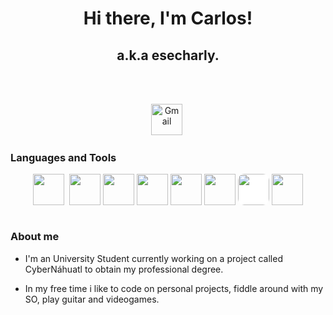<p>
    <h1 align="center">Hi there, I'm Carlos!</h1>
    <h2 align="center">a.k.a esecharly.</h2>
</p>
<br>

<p align="center">
    <br>
    <a href="mailto:ing.carlos.ayala.96@gmail.com"><img src="https://cdn-icons-png.flaticon.com/512/281/281769.png" width="50" alt="Gmail"/></a>&nbsp;
    <br>
</p>

### Languages and Tools

<div align="center">
    <img align="center" src="https://cdn-icons-png.flaticon.com/512/5968/5968292.png" width="50">&nbsp;
    <img align="center" src="https://cdn-icons-png.flaticon.com/512/5968/5968332.png" width="50">
    <img align="center" src="https://cdn-icons-png.flaticon.com/512/5968/5968350.png" width="50">
    <img align="center" src="https://cdn-icons-png.flaticon.com/512/226/226777.png" width="50">
    <img align="center" src="https://cdn-icons-png.flaticon.com/512/732/732190.png" width="50">
    <img align="center" src="https://cdn-icons-png.flaticon.com/512/732/732212.png" width="50">
    <img align="center" style="background-color: white; border-radius: 10px" src="https://cdn-icons-png.flaticon.com/512/5968/5968672.png" width="50">
    <img align="center" src="https://cdn-icons-png.flaticon.com/512/919/919836.png" width="50">
</div>
<br>


### About me

- I'm an University Student currently working on a project called CyberNáhuatl to obtain my professional degree.

- In my free time i like to code on personal projects, fiddle around with my SO, play guitar and videogames.
